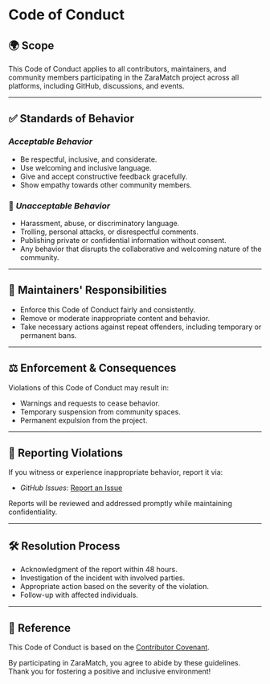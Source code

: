 # Code of Conduct

## 🌍 Scope
This Code of Conduct applies to all contributors, maintainers, and community members participating in the ZaraMatch project across all platforms, including GitHub, discussions, and events.

---

## ✅ Standards of Behavior
### *Acceptable Behavior*
- Be respectful, inclusive, and considerate.
- Use welcoming and inclusive language.
- Give and accept constructive feedback gracefully.
- Show empathy towards other community members.

### 🚫 *Unacceptable Behavior*
- Harassment, abuse, or discriminatory language.
- Trolling, personal attacks, or disrespectful comments.
- Publishing private or confidential information without consent.
- Any behavior that disrupts the collaborative and welcoming nature of the community.

---

## 🔧 Maintainers' Responsibilities
- Enforce this Code of Conduct fairly and consistently.
- Remove or moderate inappropriate content and behavior.
- Take necessary actions against repeat offenders, including temporary or permanent bans.

---

## ⚖ Enforcement & Consequences
Violations of this Code of Conduct may result in:
- Warnings and requests to cease behavior.
- Temporary suspension from community spaces.
- Permanent expulsion from the project.

---

## 📢 Reporting Violations
If you witness or experience inappropriate behavior, report it via:
- *GitHub Issues*: [Report an Issue]((https://github.com/juaandominguez/HackUDC25/issues))

Reports will be reviewed and addressed promptly while maintaining confidentiality.

---

## 🛠 Resolution Process
- Acknowledgment of the report within 48 hours.
- Investigation of the incident with involved parties.
- Appropriate action based on the severity of the violation.
- Follow-up with affected individuals.

---

## 📜 Reference
This Code of Conduct is based on the [Contributor Covenant](https://www.contributor-covenant.org/).

By participating in ZaraMatch, you agree to abide by these guidelines. Thank you for fostering a positive and inclusive environment!
